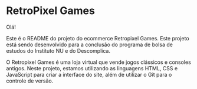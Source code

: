 # RetroPixel Games

Olá!

Este é o README do projeto do ecommerce Retropixel Games. Este projeto está sendo desenvolvido para a conclusão do programa de bolsa de estudos do Instituto NU e do Descomplica.

O Retropixel Games é uma loja virtual que vende jogos clássicos e consoles antigos. Neste projeto, estamos utilizando as linguagens HTML, CSS e JavaScript para criar a interface do site, além de utilizar o Git para o controle de versão.
